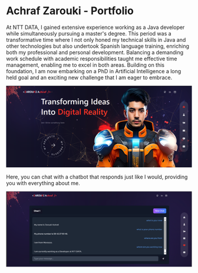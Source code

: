 # Achraf Zarouki - Portfolio

At NTT DATA, I gained extensive experience working as a Java developer while simultaneously
pursuing a master's degree. This period was a transformative time where I not only honed my
technical skills in Java and other technologies but also undertook Spanish language training,
enriching both my professional and personal development. Balancing a demanding work schedule
with academic responsibilities taught me effective time management, enabling me to excel in both
areas. Building on this foundation, I am now embarking on a PhD in Artificial Intelligence a long
held goal and an exciting new challenge that I am eager to embrace.

![Example Image](./public/web-achraf.png)

Here, you can chat with a chatbot that responds just like I would, providing you with everything about me.

![Example Image](./public/chat-cv.png)

